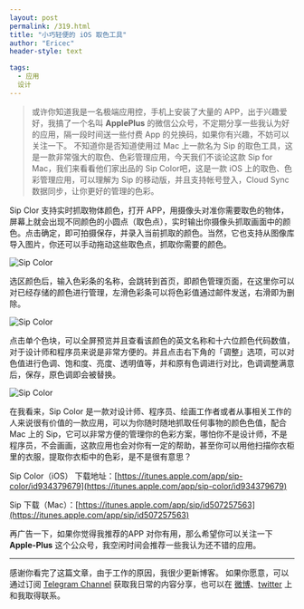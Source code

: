 ```yaml
---
layout: post
permalink: /319.html
title: "小巧轻便的 iOS 取色工具"
author: "Ericec"
header-style: text

tags:
  - 应用
  设计
---
```




> 或许你知道我是一名极端应用控，手机上安装了大量的 APP，出于兴趣爱好，我搞了一个名叫 **ApplePlus** 的微信公众号，不定期分享一些我认为好的应用，隔一段时间送一些付费 App 的兑换码，如果你有兴趣，不妨可以关注一下。
不知道你是否知道使用过 Mac 上一款名为 Sip 的取色工具，这是一款非常强大的取色、色彩管理应用，今天我们不谈论这款 Sip for Mac，我们来看看他们家出品的 Sip Color吧，这是一款 iOS 上的取色、色彩管理应用，可以理解为 Sip 的移动版，并且支持帐号登入，Cloud Sync 数据同步，让你更好的管理的色彩。

Sip Clor 支持实时抓取物体颜色，打开 APP，用摄像头对准你需要取色的物体，屏幕上就会出现不同颜色的小圆点（取色点），实时输出你摄像头抓取画面中的颜色。点击确定，即可拍摄保存，并录入当前抓取的颜色。当然，它也支持从图像库导入图片，你还可以手动拖动这些取色点，抓取你需要的颜色。


![Sip Color](https://oi4juccqy.qnssl.com/wp-content/uploads/2015/01/IMG_6003-576x1024.png)

选区颜色后，输入色彩条的名称，会跳转到首页，即颜色管理页面，在这里你可以对已经存储的颜色进行管理，左滑色彩条可以将色彩值通过邮件发送，右滑即为删除。
<div class="image-package">

![Sip Color](https://oi4juccqy.qnssl.com/wp-content/uploads/2015/01/123-1024x911.png)

点击单个色块，可以全屏预览并且查看该颜色的英文名称和十六位颜色代码数值，对于设计师和程序员来说是非常方便的。并且点击右下角的「调整」选项，可以对色值进行色调、饱和度、亮度、透明值等，并和原有色调进行对比，色调调整满意后，保存，原色调即会被替换。


![Sip Color](https://oi4juccqy.qnssl.com/wp-content/uploads/2015/01/555555-1024x911.png)

在我看来，Sip Color 是一款对设计师、程序员、绘画工作者或者从事相关工作的人来说很有价值的一款应用，可以为你随时随地抓取任何事物的颜色色值，配合 Mac 上的 Sip，它可以非常方便的管理你的色彩方案，哪怕你不是设计师，不是程序员，不会画画，这款应用也会对你有一定的帮助，甚至你可以用他扫描你衣柜里的衣服，提取你衣柜中的色彩，是不是很有意思？

Sip Color（iOS） 下载地址：[https://itunes.apple.com/app/sip-color/id934379679](https://itunes.apple.com/app/sip-color/id934379679)

Sip 下载（Mac）：[https://itunes.apple.com/app/sip/id507257563](https://itunes.apple.com/app/sip/id507257563)

再广告一下，如果你觉得我推荐的APP 对你有用，那么希望你可以关注一下 **Apple-Plus** 这个公众号，我空闲时间会推荐一些我认为还不错的应用。

---
感谢你看完了这篇文章，由于工作的原因，我很少更新博客。
如果你愿意，可以通过订阅 [Telegram Channel](https://t.me/ericectalk) 获取我日常的内容分享，也可以在 [微博](https://weibo.com/719951113)、[twitter](https://twitter.com/ericecchou) 上和我取得联系。
